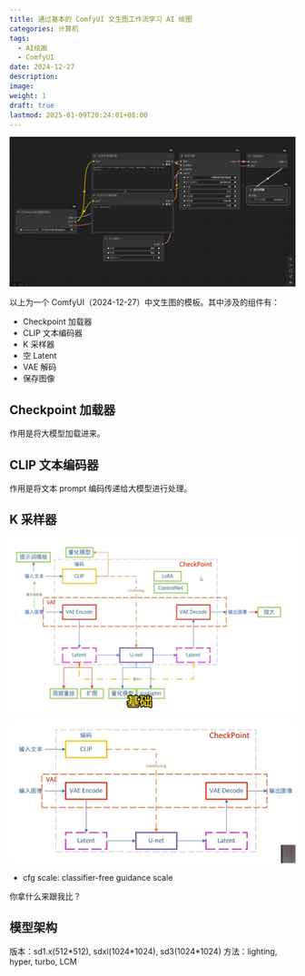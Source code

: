 ```yaml
---
title: 通过基本的 ComfyUI 文生图工作流学习 AI 绘图
categories: 计算机
tags:
  - AI绘画
  - ComfyUI
date: 2024-12-27
description: 
image: 
weight: 1
draft: true
lastmod: 2025-01-09T20:24:01+08:00
---
```

![image.png](https://raw.githubusercontent.com/oLd-Y/PicGoPictures/main/20241227152620.png)

以上为一个 ComfyUI（2024-12-27）中文生图的模板。其中涉及的组件有：
- Checkpoint 加载器
- CLIP 文本编码器
- K 采样器
- 空 Latent
- VAE 解码
- 保存图像

## Checkpoint 加载器

作用是将大模型加载进来。

## CLIP 文本编码器

作用是将文本 prompt 编码传递给大模型进行处理。

## K 采样器

![image.png](https://raw.githubusercontent.com/oLd-Y/PicGoPictures/main/20250109110849.png)


![](https://raw.githubusercontent.com/oLd-Y/PicGoPictures/main/20241227210936.png)

- cfg scale: classifier-free guidance scale

你拿什么来跟我比？

## 模型架构 

版本：sd1.x(512\*512), sdxl(1024\*1024), sd3(1024\*1024)
方法：lighting, hyper, turbo, LCM